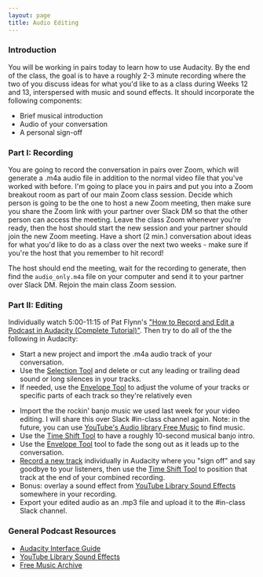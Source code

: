 ```yaml
---
layout: page
title: Audio Editing
---
```


### Introduction

You will be working in pairs today to learn how to use Audacity. By the end of the class, the goal is to have a roughly 2-3 minute recording where the two of you discuss ideas for what you'd like to as a class during Weeks 12 and 13, interspersed with music and sound effects. It should incorporate the following components:

- Brief musical introduction
- Audio of your conversation
- A personal sign-off

### Part I: Recording 

You are going to record the conversation in pairs over Zoom, which will generate a .m4a audio file in addition to the normal video file that you've worked with before. I'm going to place you in pairs and put you into a Zoom breakout room as part of our main Zoom class session. Decide which person is going to be the one to host a new Zoom meeting, then make sure you share the Zoom link with your partner over Slack DM so that the other person can access the meeting. Leave the class Zoom whenever you're ready, then the host should start the new session and your partner should join the new Zoom meeting. Have a short (2 min.) conversation about ideas for what you'd like to do as a class over the next two weeks - make sure if you're the host that you remember to hit record!

The host should end the meeting, wait for the recording to generate, then find the `audio_only.m4a` file on your computer and send it to your partner over Slack DM. Rejoin the main class Zoom session.

### Part II: Editing

Individually watch 5:00-11:15 of Pat Flynn's ["How to Record and Edit a Podcast in Audacity (Complete Tutorial)"](https://www.youtube.com/watch?v=xl-WDjWrTtk). Then try to do all of the the following in Audacity:

- Start a new project and import the .m4a audio track of your conversation. 
- Use the [Selection Tool](https://manual.audacityteam.org/man/selection_tool.htm) and delete or cut any leading or trailing dead sound or long silences in your tracks.
- If needed, use the [Envelope Tool](https://manual.audacityteam.org/man/envelope_tool.html) to adjust the volume of your tracks or specific parts of each track so they're relatively even
<!--- Use the [Time Shift Tool](https://manual.audacityteam.org/man/time_shift_tool.html) to move each track so that they will play back-to-back-->
- Import the the rockin' banjo music we used last week for your video editing. I will share this over Slack #in-class channel again. Note: in the future, you can use [YouTube's Audio library Free Music](https://www.youtube.com/audiolibrary/music) to find music. 
- Use the [Time Shift Tool](https://manual.audacityteam.org/man/time_shift_tool.html) to have a roughly 10-second musical banjo intro.
- Use the [Envelope Tool](https://manual.audacityteam.org/man/envelope_tool.html) tool to fade the song out as it leads up to the conversation.
- [Record a new track](https://manual.audacityteam.org/man/recording.html#newtrack) individually in Audacity where you "sign off" and say goodbye to your listeners, then use the [Time Shift Tool](https://manual.audacityteam.org/man/time_shift_tool.html) to position that track at the end of your combined recording.
- Bonus: overlay a sound effect from [YouTube Library Sound Effects](https://www.youtube.com/audiolibrary/soundeffects) somewhere in your recording.
- Export your edited audio as an .mp3 file and upload it to the #in-class Slack channel. 

### General Podcast Resources

- [Audacity Interface Guide](https://wit.audacityteam.org/)
- [YouTube Library Sound Effects](https://www.youtube.com/audiolibrary/soundeffects)
- [Free Music Archive](https://freemusicarchive.org/)